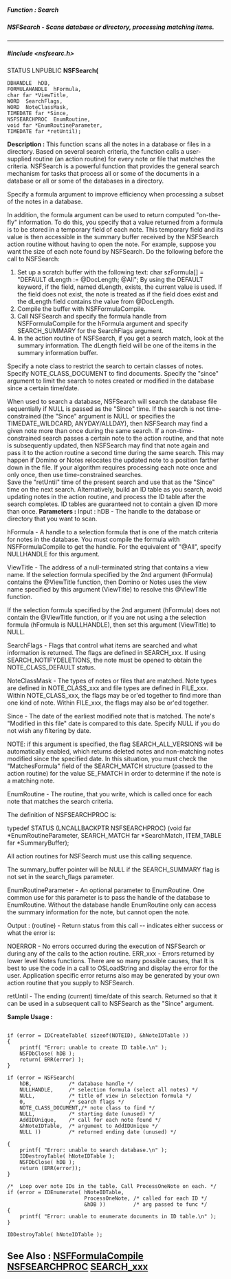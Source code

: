 ##### Function : Search
##### NSFSearch - Scans database or directory, processing matching items.
---
##### #include <nsfsearc.h>
STATUS LNPUBLIC **NSFSearch(**

	DBHANDLE  hDB,
	FORMULAHANDLE  hFormula,
	char far *ViewTitle,
	WORD  SearchFlags,
	WORD  NoteClassMask,
	TIMEDATE far *Since,
	NSFSEARCHPROC  EnumRoutine,
	void far *EnumRoutineParameter,
	TIMEDATE far *retUntil);
**Description :**
This function scans all the notes in a database or files in a directory. Based 
on several search criteria, the function calls a user-supplied routine (an 
action routine) for every note or file that matches the criteria. NSFSearch is 
a powerful function that provides the general search mechanism for tasks that 
process all or some of the documents in a database or all or some of the 
databases in a directory.

Specify a formula argument to improve efficiency when processing a subset of 
the notes in a database. 

In addition, the formula argument can be used to return computed "on-the-fly" 
information.  To do this, you specify that a value returned from a formula is 
to be stored in a temporary field of each note.  This temporary field and its 
value is then accessible in the summary buffer received by the NSFSearch action 
routine without having to open the note.  For example, suppose you want the 
size of each note found by NSFSearch.  Do the following before the call to 
NSFSearch:
1.  Set up a scratch buffer with the following text:
char        szFormula[] = "DEFAULT dLength := @DocLength; @All";
By using the DEFAULT keyword, if the field, named dLength, exists, the current 
value is used.  If the field does not exist, the note is treated as if the 
field does exist and the dLength field contains the value from @DocLength.
2.  Compile the buffer with NSFFormulaCompile.
3.  Call NSFSearch  and specify the formula handle from NSFFormulaCompile for 
the hFormula argument and specify SEARCH_SUMMARY for the SearchFlags argument.
4.  In the action routine of NSFSearch, if you get a search match, look at the 
summary information.  The dLength field will be one of the items in the summary 
information buffer.

Specify a note class to restrict the search to certain classes of notes. 
Specify NOTE_CLASS_DOCUMENT to find documents. Specify the "since" argument to 
limit the search to notes created or modified in the database since a certain 
time/date. 

When used to search a database, NSFSearch will search the database file 
sequentially if NULL is passed as the "Since" time.  If the search is not 
time-constrained (the "Since" argument is NULL or specifies the 
TIMEDATE_WILDCARD, ANYDAY/ALLDAY), then NSFSearch may find a given note more 
than once during the same search. If a non-time-constrained search passes a 
certain note to the action routine, and that note is subsequently updated, then 
NSFSearch may find that note again and pass it to the action routine a second 
time during the same search. This may happen if Domino or Notes relocates the 
updated note to a position farther down in the file. If your algorithm requires 
processing each note once and only once, then use time-constrained searches.  
Save the "retUntil" time of the present search and use that as the "Since" time 
on the next search.  Alternatively, build an ID table as you search, avoid 
updating notes in the action routine, and process the ID table after the search 
completes. ID tables are guaranteed not to contain a given ID more than once.
**Parameters :**
Input :
hDB  -  The handle to the database or directory that you want to scan.

hFormula  -  A handle to a selection formula that is one of the match criteria for notes in the database. You must compile the formula with NSFFormulaCompile to get the handle. For the equivalent of "@All", specify NULLHANDLE for this argument.

ViewTitle  -  The address of a null-terminated string that contains a view name.  If the selection formula specified by the 2nd argument (hFormula) contains the @ViewTitle function, then Domino or Notes uses the view name specified by this argument (ViewTitle) to resolve this @ViewTitle function.  

If the selection formula specified by the 2nd argument (hFormula) does not contain the @ViewTitle function, or if you are not using a the selection formula (hFormula is NULLHANDLE), then set this argument (ViewTitle) to NULL. 


SearchFlags  -  Flags that control what items are searched and what information is returned. The flags are defined in SEARCH_xxx.  If using SEARCH_NOTIFYDELETIONS, the note must be opened to obtain the NOTE_CLASS_DEFAULT status. 

NoteClassMask  -  The types of notes or files that are matched. Note types are defined in NOTE_CLASS_xxx and file types are defined in FILE_xxx. Within NOTE_CLASS_xxx, the flags may be or'ed together to find more than one kind of note.  Within FILE_xxx, the flags may also be or'ed together.

Since  -  The date of the earliest modified note that is matched. The note's "Modified in this file" date is compared to this date.  Specify NULL if you do not wish any filtering by date.

NOTE: if this argument is specified, the flag SEARCH_ALL_VERSIONS will be automatically enabled, which returns deleted notes and non-matching notes modified since the specified date.  In this situation, you must check the "MatchesFormula" field of the SEARCH_MATCH structure (passed to the action routine) for the value SE_FMATCH in order to determine if the note is a matching note.

EnumRoutine  -  The routine, that you write, which is called once for each note that matches the search criteria.

The definition of NSFSEARCHPROC is:

typedef STATUS (LNCALLBACKPTR NSFSEARCHPROC)
                     (void far *EnumRoutineParameter,
                     SEARCH_MATCH far *SearchMatch,
                     ITEM_TABLE far *SummaryBuffer);

All action routines for NSFSearch must use this calling sequence.

The summary_buffer pointer will be NULL if the SEARCH_SUMMARY flag is not set in the search_flags parameter.

EnumRoutineParameter  -  An optional parameter to EnumRoutine. One common use for this parameter is to pass the handle of the database to EnumRoutine.  Without the database handle EnumRoutine only can access the summary information for the note, but cannot open the note.

Output :
(routine)  -  Return status from this call -- indicates either success or what the error is:

NOERROR - No errors occurred during the execution of NSFSearch or during any of the calls to the action routine.
ERR_xxx - Errors returned by lower level Notes functions.  There are so many possible causes, that It is best to use the code in a call to OSLoadString and display the error for the user.  Application specific error returns also may be generated by your own action routine that you supply to NSFSearch.


retUntil  -  The ending (current) time/date of this search.  Returned so that it can be used in a subsequent call to NSFSearch as the "Since" argument.

**Sample Usage :**
```

if (error = IDCreateTable( sizeof(NOTEID), &hNoteIDTable ))
{
    printf( "Error: unable to create ID table.\n" );
    NSFDbClose( hDB );
    return( ERR(error) );
}

if (error = NSFSearch(
    hDB,            /* database handle */
    NULLHANDLE,     /* selection formula (select all notes) */
    NULL,           /* title of view in selection formula */
    0,              /* search flags */
    NOTE_CLASS_DOCUMENT,/* note class to find */
    NULL,           /* starting date (unused) */
    AddIDUnique,    /* call for each note found */
    &hNoteIDTable,  /* argument to AddIDUnique */
    NULL ))         /* returned ending date (unused) */

{
    printf( "Error: unable to search database.\n" );
    IDDestroyTable( hNoteIDTable );
    NSFDbClose( hDB );
    return (ERR(error));
}

/*  Loop over note IDs in the table. Call ProcessOneNote on each. */
if (error = IDEnumerate( hNoteIDTable, 
                         ProcessOneNote, /* called for each ID */
                         &hDB ))         /* arg passed to func */
{
    printf( "Error: unable to enumerate documents in ID table.\n" );
}

IDDestroyTable( hNoteIDTable );
```
**See Also :**
[NSFFormulaCompile](D:/md_files/NSFFormulaCompile.md)
[NSFSEARCHPROC](D:/md_files/NSFSEARCHPROC.md)
[SEARCH_xxx](D:/md_files/SEARCH_xxx.md)
---
